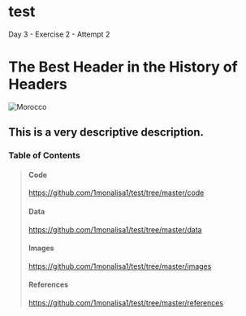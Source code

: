 # test
Day 3 - Exercise 2 - Attempt 2
# The Best Header in the History of Headers
![Morocco](https://github.com/1monalisa1/test/blob/master/images/Morocco.jpg)
## This is a very descriptive description.

### Table of Contents
> #### Code
> https://github.com/1monalisa1/test/tree/master/code
> #### Data
> https://github.com/1monalisa1/test/tree/master/data
> #### Images
> https://github.com/1monalisa1/test/tree/master/images
> #### References
> https://github.com/1monalisa1/test/tree/master/references

